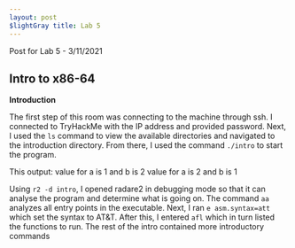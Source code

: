 ```yaml
---
layout: post 
$lightGray title: Lab 5
---
```


Post for Lab 5 - 3/11/2021


## **Intro to x86-64**

**Introduction**

The first step of this room was connecting to the machine through ssh. I connected to TryHackMe with the IP address and provided password. Next, I used the `ls` command to view the available directories and navigated to the introduction directory. From there, I used the command `./intro` to start the program. 

This output: value for a is 1 and b is 2
             value for a is 2 and b is 1
             
Using `r2 -d intro`, I opened radare2 in debugging mode so that it can analyse the program and determine what is going on. The command `aa` analyzes all entry points in the executable. Next, I ran `e asm.syntax=att` which set the syntax to AT&T. After this, I entered `afl` which in turn listed the functions to run. The rest of the intro contained more introductory commands 

